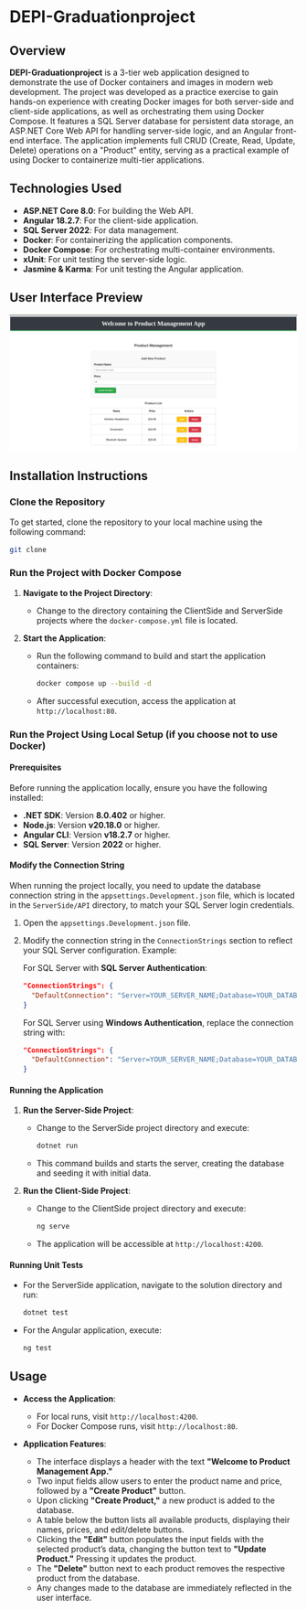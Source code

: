 # DEPI-Graduationproject

## Overview

**DEPI-Graduationproject** is a 3-tier web application designed to demonstrate the use of Docker containers and images in modern web development. The project was developed as a practice exercise to gain hands-on experience with creating Docker images for both server-side and client-side applications, as well as orchestrating them using Docker Compose. It features a SQL Server database for persistent data storage, an ASP.NET Core Web API for handling server-side logic, and an Angular front-end interface. The application implements full CRUD (Create, Read, Update, Delete) operations on a "Product" entity, serving as a practical example of using Docker to containerize multi-tier applications.

## Technologies Used

- **ASP.NET Core 8.0**: For building the Web API.
- **Angular 18.2.7**: For the client-side application.
- **SQL Server 2022**: For data management.
- **Docker**: For containerizing the application components.
- **Docker Compose**: For orchestrating multi-container environments.
- **xUnit**: For unit testing the server-side logic.
- **Jasmine & Karma**: For unit testing the Angular application.

## User Interface Preview

![User Interface](ClientSide/public/UI.png)

## Installation Instructions

### Clone the Repository

To get started, clone the repository to your local machine using the following command:

```bash
git clone 
```

### Run the Project with Docker Compose

1. **Navigate to the Project Directory**:
   - Change to the directory containing the ClientSide and ServerSide projects where the `docker-compose.yml` file is located.

2. **Start the Application**:
   - Run the following command to build and start the application containers:
     ```bash
     docker compose up --build -d
     ```
   - After successful execution, access the application at `http://localhost:80`.

### Run the Project Using Local Setup (if you choose not to use Docker)

#### Prerequisites

Before running the application locally, ensure you have the following installed:

- **.NET SDK**: Version **8.0.402** or higher.
- **Node.js**: Version **v20.18.0** or higher.
- **Angular CLI**: Version **v18.2.7** or higher.
- **SQL Server**: Version **2022** or higher.

#### Modify the Connection String

When running the project locally, you need to update the database connection string in the `appsettings.Development.json` file, which is located in the `ServerSide/API` directory, to match your SQL Server login credentials.

1. Open the `appsettings.Development.json` file.
2. Modify the connection string in the `ConnectionStrings` section to reflect your SQL Server configuration. Example:

   For SQL Server with **SQL Server Authentication**:
   ```json
   "ConnectionStrings": {
     "DefaultConnection": "Server=YOUR_SERVER_NAME;Database=YOUR_DATABASE_NAME;User Id=YOUR_USERNAME;Password=YOUR_PASSWORD;TrustServerCertificate=True;"
   }
   ```

   For SQL Server using **Windows Authentication**, replace the connection string with:
   ```json
   "ConnectionStrings": {
     "DefaultConnection": "Server=YOUR_SERVER_NAME;Database=YOUR_DATABASE_NAME;Trusted_Connection=True;TrustServerCertificate=True;"
   }
   ```

#### Running the Application

1. **Run the Server-Side Project**:
   - Change to the ServerSide project directory and execute:
     ```bash
     dotnet run
     ```
   - This command builds and starts the server, creating the database and seeding it with initial data.

2. **Run the Client-Side Project**:
   - Change to the ClientSide project directory and execute:
     ```bash
     ng serve
     ```
   - The application will be accessible at `http://localhost:4200`.

#### Running Unit Tests

- For the ServerSide application, navigate to the solution directory and run:
  ```bash
  dotnet test
  ```
- For the Angular application, execute:
  ```bash
  ng test
  ```

## Usage

- **Access the Application**:
  - For local runs, visit `http://localhost:4200`.
  - For Docker Compose runs, visit `http://localhost:80`.

- **Application Features**:
  - The interface displays a header with the text **"Welcome to Product Management App."**
  - Two input fields allow users to enter the product name and price, followed by a **"Create Product"** button.
  - Upon clicking **"Create Product,"** a new product is added to the database.
  - A table below the button lists all available products, displaying their names, prices, and edit/delete buttons.
  - Clicking the **"Edit"** button populates the input fields with the selected product’s data, changing the button text to **"Update Product."** Pressing it updates the product.
  - The **"Delete"** button next to each product removes the respective product from the database.
  - Any changes made to the database are immediately reflected in the user interface.
